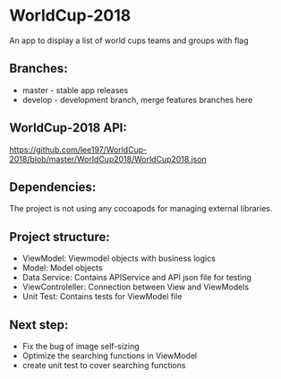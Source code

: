 # WorldCup-2018
An app to display a list of world cups teams and groups with flag

## Branches:

* master - stable app releases
* develop - development branch, merge features branches here

## WorldCup-2018 API:
https://github.com/lee197/WorldCup-2018/blob/master/WorldCup2018/WorldCup2018.json

## Dependencies:

The project is not using any cocoapods for managing external libraries.

## Project structure:

* ViewModel: Viewmodel objects with business logics 
* Model: Model objects
* Data Service: Contains APIService and API json file for testing
* ViewControleller: Connection between View and ViewModels
* Unit Test: Contains tests for ViewModel file

## Next step:

* Fix the bug of image self-sizing
* Optimize the searching functions in ViewModel
* create unit test to cover searching functions
